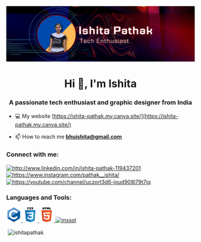 <img align="centre" src="https://github.com/IshitaPathak/IshitaPathak/blob/main/github%20banner.png">

<h1 align="center">Hi 👋, I'm Ishita </h1>
<h3 align="center">A passionate tech enthusiast and graphic designer from India</h3>

- 💻 My website [https://ishita-pathak.my.canva.site/](https://ishita-pathak.my.canva.site/)

- 📫 How to reach me **bhuishita@gmail.com**

<h3 align="left">Connect with me:</h3>
<p align="left">
<a href="https://linkedin.com/in/http://www.linkedin.com/in/ishita-pathak-119437201" target="blank"><img align="center" src="https://raw.githubusercontent.com/rahuldkjain/github-profile-readme-generator/master/src/images/icons/Social/linked-in-alt.svg" alt="http://www.linkedin.com/in/ishita-pathak-119437201" height="30" width="40" /></a>
<a href="https://instagram.com/https://www.instagram.com/pathak__ishita/" target="blank"><img align="center" src="https://raw.githubusercontent.com/rahuldkjain/github-profile-readme-generator/master/src/images/icons/Social/instagram.svg" alt="https://www.instagram.com/pathak__ishita/" height="30" width="40" /></a>
<a href="https://www.youtube.com/c/https://youtube.com/channel/uczort3d6-joud908l79t7jq" target="blank"><img align="center" src="https://raw.githubusercontent.com/rahuldkjain/github-profile-readme-generator/master/src/images/icons/Social/youtube.svg" alt="https://youtube.com/channel/uczort3d6-joud908l79t7jq" height="30" width="40" /></a>
</p>

<h3 align="left">Languages and Tools:</h3>
<p align="left"> <a href="https://www.cprogramming.com/" target="_blank" rel="noreferrer"> <img src="https://raw.githubusercontent.com/devicons/devicon/master/icons/c/c-original.svg" alt="c" width="40" height="40"/> </a> <a href="https://www.w3schools.com/css/" target="_blank" rel="noreferrer"> <img src="https://raw.githubusercontent.com/devicons/devicon/master/icons/css3/css3-original-wordmark.svg" alt="css3" width="40" height="40"/> </a> <a href="https://www.w3.org/html/" target="_blank" rel="noreferrer"> <img src="https://raw.githubusercontent.com/devicons/devicon/master/icons/html5/html5-original-wordmark.svg" alt="html5" width="40" height="40"/> </a> <a href="https://www.microsoft.com/en-us/sql-server" target="_blank" rel="noreferrer"> <img src="https://www.svgrepo.com/show/303229/microsoft-sql-server-logo.svg" alt="mssql" width="40" height="40"/> </a> </p>

<p>&nbsp;<img align="center" src="https://github-readme-stats.vercel.app/api?username=ishitapathak&show_icons=true&locale=en" alt="ishitapathak" /></p>
